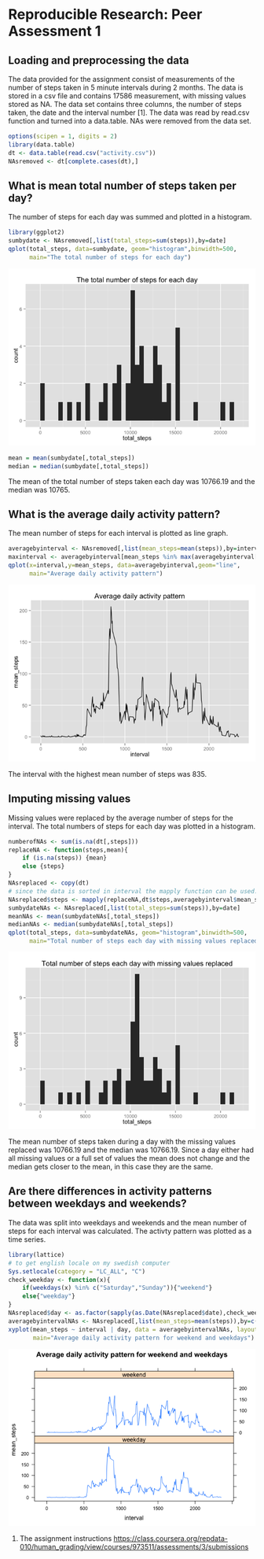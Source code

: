 # Reproducible Research: Peer Assessment 1

## Loading and preprocessing the data
The data provided for the assignment consist of measurements of the number of 
steps taken in 5 minute intervals during 2 months. The data is stored in a 
csv file and contains 17586 measurement, with missing values stored as NA. The
data set contains three columns, the number of steps taken, the date and the 
interval number [1].
The data was read by read.csv function and turned into a data.table. NAs were 
removed from the data set.

```r
options(scipen = 1, digits = 2)
library(data.table)
dt <- data.table(read.csv("activity.csv"))
NAsremoved <- dt[complete.cases(dt),]
```
## What is mean total number of steps taken per day?
The number of steps for each day was summed and plotted in a histogram.

```r
library(ggplot2)
sumbydate <- NAsremoved[,list(total_steps=sum(steps)),by=date]
qplot(total_steps, data=sumbydate, geom="histogram",binwidth=500, 
      main="The total number of steps for each day")
```

![](PA1_template_files/figure-html/unnamed-chunk-2-1.png) 

```r
mean = mean(sumbydate[,total_steps])
median = median(sumbydate[,total_steps])
```
The mean of the total number of steps taken each day was 10766.19 and the median
was 10765.

## What is the average daily activity pattern?
The mean number of steps for each interval is plotted as line graph.

```r
averagebyinterval <- NAsremoved[,list(mean_steps=mean(steps)),by=interval]
maxinterval <- averagebyinterval[mean_steps %in% max(averagebyinterval[,mean_steps]),interval]
qplot(x=interval,y=mean_steps, data=averagebyinterval,geom="line",
      main="Average daily activity pattern")
```

![](PA1_template_files/figure-html/unnamed-chunk-3-1.png) 

The interval with the highest mean number of steps was 835.


## Imputing missing values
Missing values were replaced by the average number of steps for the interval.
The total numbers of steps for each day was plotted in a histogram.

```r
numberofNAs <- sum(is.na(dt[,steps]))
replaceNA <- function(steps,mean){
    if (is.na(steps)) {mean}
    else {steps}
}
NAsreplaced <- copy(dt)
# since the data is sorted in interval the mapply function can be used.
NAsreplaced$steps <- mapply(replaceNA,dt$steps,averagebyinterval$mean_steps)
sumbydateNAs <- NAsreplaced[,list(total_steps=sum(steps)),by=date]
meanNAs <- mean(sumbydateNAs[,total_steps])
medianNAs <- median(sumbydateNAs[,total_steps])
qplot(total_steps, data=sumbydateNAs, geom="histogram",binwidth=500,
      main="Total number of steps each day with missing values replaced")
```

![](PA1_template_files/figure-html/unnamed-chunk-4-1.png) 

The mean number of steps taken during a day with the missing values replaced was
10766.19 and the median was 10766.19. Since a day either had all missing
values or a full set of values the mean does not change and the median gets 
closer to the mean, in this case they are the same.


## Are there differences in activity patterns between weekdays and weekends?
The data was split into weekdays and weekends and the mean number of steps for 
each interval was calculated. The activty pattern was
plotted as a time series.  

```r
library(lattice)
# to get english locale on my swedish computer
Sys.setlocale(category = "LC_ALL", "C")
check_weekday <- function(x){
    if(weekdays(x) %in% c("Saturday","Sunday")){"weekend"}
    else{"weekday"}
}
NAsreplaced$day <- as.factor(sapply(as.Date(NAsreplaced$date),check_weekday))
averagebyintervalNAs <- NAsreplaced[,list(mean_steps=mean(steps)),by=c("interval","day")]
xyplot(mean_steps ~ interval | day, data = averagebyintervalNAs, layout = c(1, 2), type="l",
       main="Average daily activity pattern for weekend and weekdays")
```

![](PA1_template_files/figure-html/unnamed-chunk-5-1.png) 


1. The assignment instructions https://class.coursera.org/repdata-010/human_grading/view/courses/973511/assessments/3/submissions
